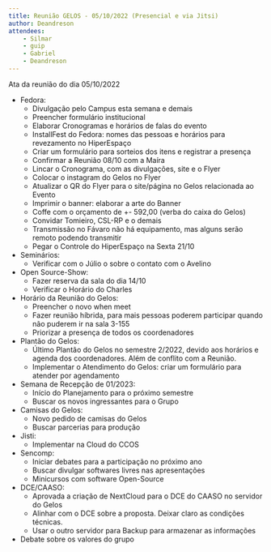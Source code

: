 ```yaml
---
title: Reunião GELOS - 05/10/2022 (Presencial e via Jitsi)
author: Deandreson
attendees:
    - Silmar
    - guip
    - Gabriel
    - Deandreson
---
```


Ata da reunião do dia 05/10/2022

- Fedora:
    - Divulgação pelo Campus esta semana e demais
    - Preencher formulário institucional
    - Elaborar Cronogramas e horários de falas do evento
    - InstallFest do Fedora: nomes das pessoas e horários para revezamento no HiperEspaço
    - Criar um formulário para sorteios dos itens e registrar a presença
    - Confirmar a Reunião 08/10 com a Maíra
    - Lincar o Cronograma, com as divulgações, site e o Flyer
    - Colocar o instagram do Gelos no Flyer
    - Atualizar o QR do Flyer para o site/página no Gelos relacionada ao Evento
    - Imprimir o banner: elaborar a arte do Banner
    - Coffe com o orçamento de +- 592,00 (verba do caixa do Gelos)
    - Convidar Tomieiro, CSL-RP e o demais
    - Transmissão no Fávaro não há equipamento, mas alguns serão remoto podendo transmitir
    - Pegar o Controle do HiperEspaço na Sexta 21/10
- Seminários:
    - Verificar com o Júlio o sobre o contato com o Avelino
- Open Source-Show:
    - Fazer reserva da sala do dia 14/10
    - Verificar o Horário do Charles
- Horário da Reunião do Gelos:
    - Preencher o novo when meet
    - Fazer reunião híbrida, para mais pessoas poderem participar quando não puderem ir na sala 3-155
    - Priorizar a presença de todos os coordenadores
- Plantão do Gelos:
    - Último Plantão do Gelos no semestre 2/2022, devido aos horários e agenda dos coordenadores. Além de conflito com a Reunião.
    - Implementar o Atendimento do Gelos: criar um formulário para atender por agendamento
- Semana de Recepção de 01/2023:
    - Início do Planejamento para o próximo semestre
    - Buscar os novos ingressantes para o Grupo
- Camisas do Gelos:
    - Novo pedido de camisas do Gelos
    - Buscar parcerias para produção
- Jisti:
    - Implementar na Cloud do CCOS
- Sencomp:
    - Iniciar debates para a participação no próximo ano
    - Buscar divulgar softwares livres nas apresentações
    - Minicursos com software Open-Source
- DCE/CAASO:
    - Aprovada a criação de NextCloud para o DCE do CAASO no servidor do Gelos
    - Alinhar com o DCE sobre a proposta. Deixar claro as condições técnicas.
    - Usar o outro servidor para Backup para armazenar as informações
- Debate sobre os valores do grupo
